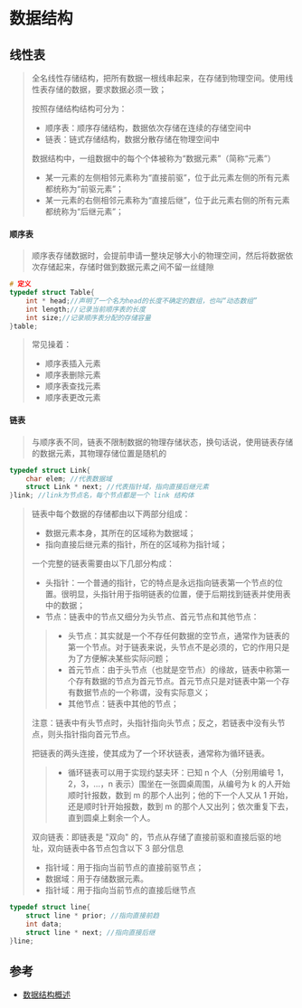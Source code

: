 # 数据结构
## 线性表
> 全名线性存储结构，把所有数据一根线串起来，在存储到物理空间。使用线性表存储的数据，要求数据必须一致；
>
> 按照存储结构结构可分为：
> - 顺序表：顺序存储结构，数据依次存储在连续的存储空间中
> - 链表：链式存储结构，数据分散存储在物理空间中
>
> 数据结构中，一组数据中的每个个体被称为“数据元素”（简称“元素”）
> - 某一元素的左侧相邻元素称为“直接前驱”，位于此元素左侧的所有元素都统称为“前驱元素”；
> - 某一元素的右侧相邻元素称为“直接后继”，位于此元素右侧的所有元素都统称为“后继元素”；

#### 顺序表
> 顺序表存储数据时，会提前申请一整块足够大小的物理空间，然后将数据依次存储起来，存储时做到数据元素之间不留一丝缝隙
```C
# 定义
typedef struct Table{
    int * head;//声明了一个名为head的长度不确定的数组，也叫“动态数组”
    int length;//记录当前顺序表的长度
    int size;//记录顺序表分配的存储容量
}table;
```
>
> 常见操着：
> - 顺序表插入元素
> - 顺序表删除元素
> - 顺序表查找元素
> - 顺序表更改元素

#### 链表
> 与顺序表不同，链表不限制数据的物理存储状态，换句话说，使用链表存储的数据元素，其物理存储位置是随机的
```C
typedef struct Link{
    char elem; //代表数据域
    struct Link * next; //代表指针域，指向直接后继元素
}link; //link为节点名，每个节点都是一个 link 结构体
```
> 链表中每个数据的存储都由以下两部分组成：
> - 数据元素本身，其所在的区域称为数据域；
> - 指向直接后继元素的指针，所在的区域称为指针域；
>
> 一个完整的链表需要由以下几部分构成：
> - 头指针：一个普通的指针，它的特点是永远指向链表第一个节点的位置。很明显，头指针用于指明链表的位置，便于后期找到链表并使用表中的数据；
> - 节点：链表中的节点又细分为头节点、首元节点和其他节点：
>> - 头节点：其实就是一个不存任何数据的空节点，通常作为链表的第一个节点。对于链表来说，头节点不是必须的，它的作用只是为了方便解决某些实际问题；
>> - 首元节点：由于头节点（也就是空节点）的缘故，链表中称第一个存有数据的节点为首元节点。首元节点只是对链表中第一个存有数据节点的一个称谓，没有实际意义；
>> - 其他节点：链表中其他的节点；
>
> 注意：链表中有头节点时，头指针指向头节点；反之，若链表中没有头节点，则头指针指向首元节点。
>
> 把链表的两头连接，使其成为了一个环状链表，通常称为循环链表。
>> - 循环链表可以用于实现约瑟夫环：已知 n 个人（分别用编号 1，2，3，…，n 表示）围坐在一张圆桌周围，从编号为 k 的人开始顺时针报数，数到 m 的那个人出列；他的下一个人又从 1 开始，还是顺时针开始报数，数到 m 的那个人又出列；依次重复下去，直到圆桌上剩余一个人。
>
> 双向链表：即链表是 "双向" 的，节点从存储了直接前驱和直接后驱的地址，双向链表中各节点包含以下 3 部分信息
> - 指针域：用于指向当前节点的直接前驱节点；
> - 数据域：用于存储数据元素。
> - 指针域：用于指向当前节点的直接后继节点
```C
typedef struct line{
    struct line * prior; //指向直接前趋
    int data;
    struct line * next; //指向直接后继
}line;
```


## 参考
- [数据结构概述](http://data.biancheng.net/intro/)

